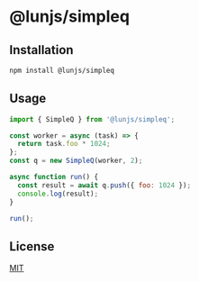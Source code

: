 # @lunjs/simpleq

## Installation

```sh
npm install @lunjs/simpleq
```

## Usage

```js
import { SimpleQ } from '@lunjs/simpleq';

const worker = async (task) => {
  return task.foo * 1024;
};
const q = new SimpleQ(worker, 2);

async function run() {
  const result = await q.push({ foo: 1024 });
  console.log(result);
}

run();
```

## License

[MIT](#LICENSE)
